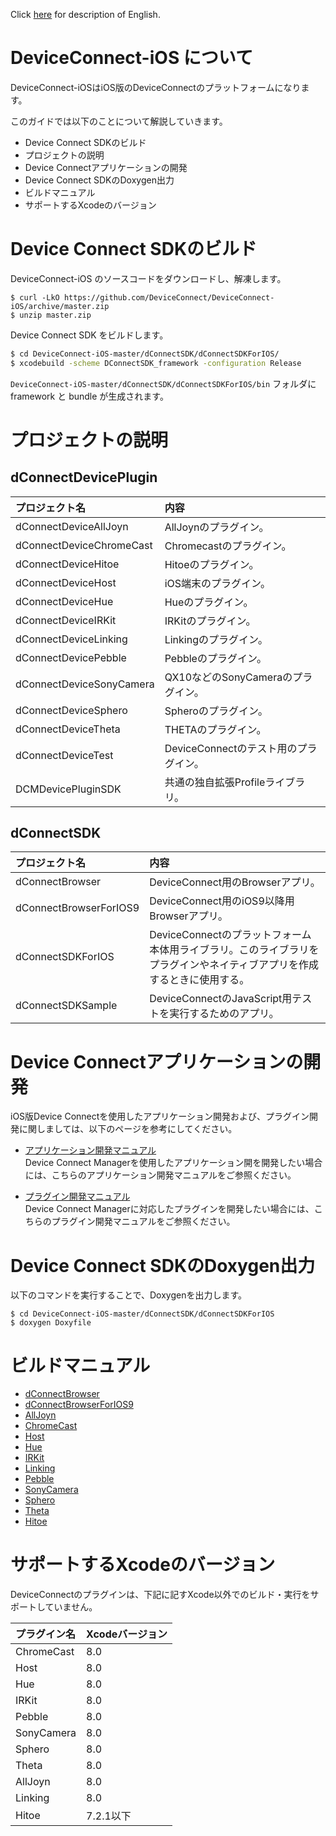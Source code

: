 Click [here](readme.en.md) for description of English.

# DeviceConnect-iOS について

DeviceConnect-iOSはiOS版のDeviceConnectのプラットフォームになります。

このガイドでは以下のことについて解説していきます。

* Device Connect SDKのビルド
* プロジェクトの説明
* Device Connectアプリケーションの開発
* Device Connect SDKのDoxygen出力
* ビルドマニュアル
* サポートするXcodeのバージョン

# Device Connect SDKのビルド

DeviceConnect-iOS のソースコードをダウンロードし、解凍します。

```
$ curl -LkO https://github.com/DeviceConnect/DeviceConnect-iOS/archive/master.zip
$ unzip master.zip
```

Device Connect SDK をビルドします。

```sh
$ cd DeviceConnect-iOS-master/dConnectSDK/dConnectSDKForIOS/
$ xcodebuild -scheme DConnectSDK_framework -configuration Release
```

`DeviceConnect-iOS-master/dConnectSDK/dConnectSDKForIOS/bin` フォルダに framework と bundle が生成されます。

# プロジェクトの説明
## dConnectDevicePlugin
| プロジェクト名|内容  |
|:-----------|:---------|
|dConnectDeviceAllJoyn|AllJoynのプラグイン。|
|dConnectDeviceChromeCast|Chromecastのプラグイン。|
|dConnectDeviceHitoe|Hitoeのプラグイン。|
|dConnectDeviceHost|iOS端末のプラグイン。|
|dConnectDeviceHue|Hueのプラグイン。|
|dConnectDeviceIRKit|IRKitのプラグイン。|
|dConnectDeviceLinking|Linkingのプラグイン。|
|dConnectDevicePebble|Pebbleのプラグイン。|
|dConnectDeviceSonyCamera|QX10などのSonyCameraのプラグイン。|
|dConnectDeviceSphero|Spheroのプラグイン。|
|dConnectDeviceTheta|THETAのプラグイン。|
|dConnectDeviceTest|DeviceConnectのテスト用のプラグイン。|
|DCMDevicePluginSDK|共通の独自拡張Profileライブラリ。 |

## dConnectSDK
| プロジェクト名|内容  |
|:-----------|:---------|
|dConnectBrowser|DeviceConnect用のBrowserアプリ。|
|dConnectBrowserForIOS9|DeviceConnect用のiOS9以降用Browserアプリ。|
|dConnectSDKForIOS|DeviceConnectのプラットフォーム本体用ライブラリ。このライブラリをプラグインやネイティブアプリを作成するときに使用する。|
|dConnectSDKSample|DeviceConnectのJavaScript用テストを実行するためのアプリ。|


# Device Connectアプリケーションの開発
iOS版Device Connectを使用したアプリケーション開発および、プラグイン開発に関しましては、以下のページを参考にしてください。

* [アプリケーション開発マニュアル](https://github.com/DeviceConnect/DeviceConnect-iOS/wiki/ApplicationManual-20)<br>
Device Connect Managerを使用したアプリケーション開を開発したい場合には、こちらのアプリケーション開発マニュアルをご参照ください。

* [プラグイン開発マニュアル](https://github.com/DeviceConnect/DeviceConnect-iOS/wiki/DevicePluginManual-20)<br>
Device Connect Managerに対応したプラグインを開発したい場合には、こちらのプラグイン開発マニュアルをご参照ください。

# Device Connect SDKのDoxygen出力
以下のコマンドを実行することで、Doxygenを出力します。

```
$ cd DeviceConnect-iOS-master/dConnectSDK/dConnectSDKForIOS
$ doxygen Doxyfile
```

# ビルドマニュアル

* [dConnectBrowser](https://github.com/DeviceConnect/DeviceConnect-iOS/wiki/dConnectBrowser-Build)
* [dConnectBrowserForIOS9](https://github.com/DeviceConnect/DeviceConnect-iOS/wiki/dConnectBrowserForIOS9-Build)
* [AllJoyn](https://github.com/DeviceConnect/DeviceConnect-iOS/wiki/AllJoyn-Build)
* [ChromeCast](https://github.com/DeviceConnect/DeviceConnect-iOS/wiki/ChromeCast-Build)
* [Host](https://github.com/DeviceConnect/DeviceConnect-iOS/wiki/Host-Build)
* [Hue](https://github.com/DeviceConnect/DeviceConnect-iOS/wiki/Hue-Build)
* [IRKit](https://github.com/DeviceConnect/DeviceConnect-iOS/wiki/IRKit-Build)
* [Linking](https://github.com/DeviceConnect/DeviceConnect-iOS/wiki/Linking-Build)
* [Pebble](https://github.com/DeviceConnect/DeviceConnect-iOS/wiki/Pebble-Build)
* [SonyCamera](https://github.com/DeviceConnect/DeviceConnect-iOS/wiki/SonyCamera-Build)
* [Sphero](https://github.com/DeviceConnect/DeviceConnect-iOS/wiki/Sphero-Build)
* [Theta](https://github.com/DeviceConnect/DeviceConnect-iOS/wiki/Theta-Build)
* [Hitoe](https://github.com/DeviceConnect/DeviceConnect-iOS/wiki/Hitoe-Build)

# サポートするXcodeのバージョン
DeviceConnectのプラグインは、下記に記すXcode以外でのビルド・実行をサポートしていません。

|プラグイン名|Xcodeバージョン|
|:--|:--|
|ChromeCast|8.0|
|Host|8.0|
|Hue|8.0|
|IRKit|8.0|
|Pebble|8.0|
|SonyCamera|8.0|
|Sphero|8.0|
|Theta|8.0|
|AllJoyn|8.0|
|Linking|8.0|
|Hitoe|7.2.1以下|
